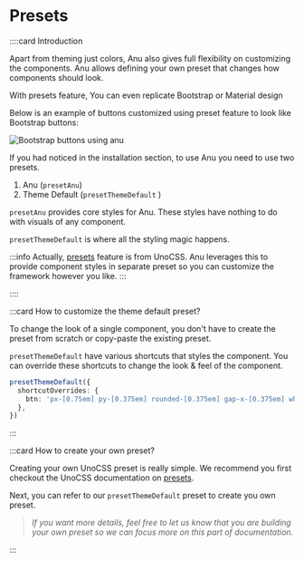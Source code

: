 # Presets

::::card Introduction

Apart from theming just colors, Anu also gives full flexibility on customizing the components. Anu allows defining your own preset that changes how components should look.

With presets feature, You can even replicate Bootstrap or Material design <i class="i-fluent-emoji-exploding-head"></i>

Below is an example of buttons customized using preset feature to look like Bootstrap buttons:

![Bootstrap buttons using anu](/images/guide/anu-bootstrap-btns.png)

If you had noticed in the installation section, to use Anu you need to use two presets.

1. Anu (`presetAnu`)
2. Theme Default (`presetThemeDefault` )

`presetAnu` provides core styles for Anu. These styles have nothing to do with visuals of any component.

`presetThemeDefault` is where all the styling magic happens.

:::info
Actually, [presets](https://github.com/unocss/unocss#presets) feature is from UnoCSS. Anu leverages this to provide component styles in separate preset so you can customize the framework however you like.
:::

::::

:::card How to customize the theme default preset?

To change the look of a single component, you don't have to create the preset from scratch or copy-paste the existing preset.

`presetThemeDefault` have various shortcuts that styles the component. You can override these shortcuts to change the look & feel of the component.

```ts
presetThemeDefault({
  shortcutOverrides: {
    btn: 'px-[0.75em] py-[0.375em] rounded-[0.375em] gap-x-[0.375em] whitespace-nowrap',
  },
})
```

:::

:::card How to create your own preset?

Creating your own UnoCSS preset is really simple. We recommend you first checkout the UnoCSS documentation on [presets](https://github.com/unocss/unocss#presets).

Next, you can refer to our `presetThemeDefault` preset to create you own preset.

> _If you want more details, feel free to let us know that you are building your own preset so we can focus more on this part of documentation._

:::
